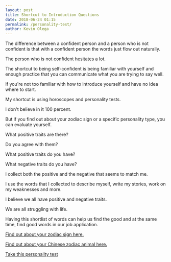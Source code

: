 ```yaml
--- 
layout: post 
title: Shortcut to Introduction Questions
date: 2018-06-24 01:15
permalink: /personality-test/ 
author: Kevin Olega 
--- 
```



The difference between a confident person and a person who is not confident is that with a confident person the words just flow out naturally.

The person who is not confident hesitates a lot.

The shortcut to being self-confident is being familiar with yourself and enough practice that you can communicate what you are trying to say well.

If you're not too familiar with how to introduce yourself and have no idea where to start.

My shortcut is using horoscopes and personality tests.

I don't believe in it 100 percent.

But if you find out about your zodiac sign or a specific personality type, you can evaluate yourself.

What positive traits are there?

Do you agree with them?

What positive traits do you have?

What negative traits do you have?

I collect both the positive and the negative that seems to match me.

I use the words that I collected to describe myself, write my stories, work on my weaknesses and more.

I believe we all have positive and negative traits.

We are all struggling with life.

Having this shortlist of words can help us find the good and at the same time, find good words in our job application.

[Find out about your zodiac sign here.](https://www.horoscope.com/us/index.aspx)


[Find out about your Chinese zodiac animal here.](https://www.astrology.com/us/horoscope/index-chinese.aspx)

[Take this personality test](https://www.16personalities.com/free-personality-test)